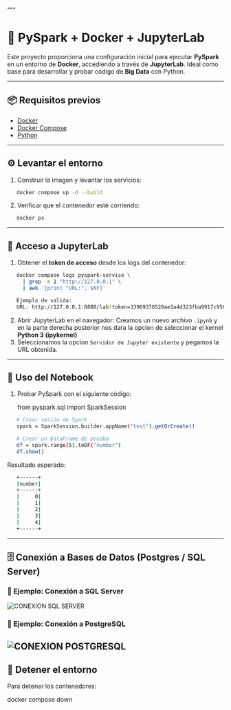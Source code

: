 """
# 🚀 PySpark + Docker + JupyterLab

Este proyecto proporciona una configuración inicial para ejecutar **PySpark** en un entorno de **Docker**, accediendo a través de **JupyterLab**.
Ideal como base para desarrollar y probar código de **Big Data** con Python.

---

## 📦 Requisitos previos

- [Docker](https://docs.docker.com/get-docker/)
- [Docker Compose](https://docs.docker.com/compose/install/)
- [Python](https://www.python.org/downloads/)

---

## ⚙️ Levantar el entorno

1. Construir la imagen y levantar los servicios:
```bash
   docker compose up -d --build
```
2. Verificar que el contenedor esté corriendo:
```bash
   docker ps
```
---

## 🔑 Acceso a JupyterLab

1. Obtener el **token de acceso** desde los logs del contenedor:
```bash
   docker compose logs pyspark-service \
     | grep -m 1 "http://127.0.0.1" \
     | awk '{print "URL:", $NF}'
```
```bash
   Ejemplo de salida:
   URL: http://127.0.0.1:8888/lab?token=33969378520ae1a4d323fba9917c9565271f1a9c3a2c33f4
```
2. Abrir JupyterLab en el navegador:
   Creamos un nuevo archivo `.ipynb` y en la parte derecha posterior nos dara la opcion de seleccionar el kernel **Python 3 (ipykernel)**
3. Seleccionamos la opcion `Servidor de Jupyter existente` y pegamos la URL obtenida.
---

## 📓 Uso del Notebook
1. Probar PySpark con el siguiente código:

   from pyspark.sql import SparkSession
```bash
   # Crear sesión de Spark
   spark = SparkSession.builder.appName("test").getOrCreate()

   # Crear un DataFrame de prueba
   df = spark.range(5).toDF("number")
   df.show()
```
Resultado esperado:
```bash
   +------+
   |number|
   +------+
   |     0|
   |     1|
   |     2|
   |     3|
   |     4|
   +------+
```
---
## 🗄️ Conexión a Bases de Datos (Postgres / SQL Server)
### 🔹 Ejemplo: Conexión a SQL Server
![CONEXION SQL SERVER](https://i.imgur.com/gGlIctq.png)

### 🔹 Ejemplo: Conexión a PostgreSQL
![CONEXION POSTGRESQL](https://i.imgur.com/l0uDPIU.png)
---
## 🛑 Detener el entorno

Para detener los contenedores:

   docker compose down

